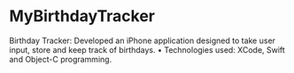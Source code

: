 # MyBirthdayTracker
Birthday Tracker: Developed an iPhone application designed to take user input, store and keep track of birthdays. 
  •	Technologies used: XCode, Swift and Object-C programming.
